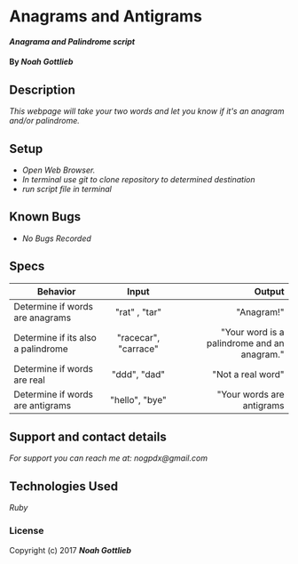 # Anagrams and Antigrams

#### _Anagrama and Palindrome script_

#### By _**Noah Gottlieb**_

## Description

_This webpage will take your two words and let you know if it's an anagram and/or palindrome._

## Setup

* _Open Web Browser._
* _In terminal use git to clone repository to determined destination_
* _run script file in terminal_

## Known Bugs

* _No Bugs Recorded_

## Specs

| Behavior    |  Input        | Output |
| ------------- |:-------------:| -----:|
| Determine if words are anagrams | "rat" , "tar" | "Anagram!"|
| Determine if its also a palindrome |  "racecar", "carrace"| "Your word is a palindrome and an anagram." |
| Determine if words are real|  "ddd", "dad" | "Not a real word" |
| Determine if words are antigrams|  "hello", "bye" | "Your words are antigrams |

## Support and contact details

_For support you can reach me at:_
_nogpdx@gmail.com_

## Technologies Used

_Ruby_

### License

Copyright (c) 2017 **_Noah Gottlieb_**
